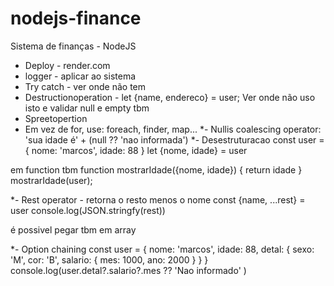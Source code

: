# nodejs-finance
Sistema de finanças - NodeJS

- Deploy - render.com
- logger - aplicar ao sistema
- Try catch - ver onde não tem
- Destructionoperation - let {name, endereco} = user; Ver onde não uso isto e validar null e empty tbm
- Spreetopertion 
- Em vez de for, use: foreach, finder, map...
*- Nullis coalescing operator: 'sua idade é' + (null ?? 'nao informada')
*- Desestruturacao 
const user = {
    nome: 'marcos',
    idade: 88
}
let {nome, idade} = user

em function tbm
function mostrarIdade({nome, idade}) {
    return idade
}
mostrarIdade(user);

*- Rest operator - retorna o resto menos o nome
const {name, ...rest} = user
console.log(JSON.stringfy(rest))

é possivel pegar tbm em array

*- Option chaining
const user = {
    nome: 'marcos',
    idade: 88,
    detal: {
        sexo: 'M',
        cor: 'B',
        salario: {
            mes: 1000,
            ano: 2000
        }
    }
}
console.log(user.detal?.salario?.mes ?? 'Nao informado' )